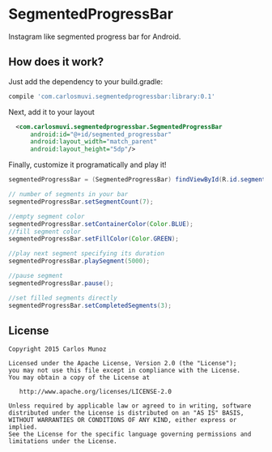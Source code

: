 # SegmentedProgressBar
Instagram like segmented progress bar for Android.

How does it work?
-------------------

Just add the dependency to your build.gradle:

```gradle
compile 'com.carlosmuvi.segmentedprogressbar:library:0.1'
```
Next, add it to your layout

```xml
  <com.carlosmuvi.segmentedprogressbar.SegmentedProgressBar
      android:id="@+id/segmented_progressbar"
      android:layout_width="match_parent"
      android:layout_height="5dp"/>
```

Finally, customize it programatically and play it!

```java
segmentedProgressBar = (SegmentedProgressBar) findViewById(R.id.segmented_progressbar);

// number of segments in your bar
segmentedProgressBar.setSegmentCount(7); 

//empty segment color
segmentedProgressBar.setContainerColor(Color.BLUE); 
//fill segment color
segmentedProgressBar.setFillColor(Color.GREEN); 

//play next segment specifying its duration
segmentedProgressBar.playSegment(5000);

//pause segment
segmentedProgressBar.pause();

//set filled segments directly
segmentedProgressBar.setCompletedSegments(3);
```

License
-------

    Copyright 2015 Carlos Munoz

    Licensed under the Apache License, Version 2.0 (the "License");
    you may not use this file except in compliance with the License.
    You may obtain a copy of the License at

       http://www.apache.org/licenses/LICENSE-2.0

    Unless required by applicable law or agreed to in writing, software
    distributed under the License is distributed on an "AS IS" BASIS,
    WITHOUT WARRANTIES OR CONDITIONS OF ANY KIND, either express or implied.
    See the License for the specific language governing permissions and
    limitations under the License.
